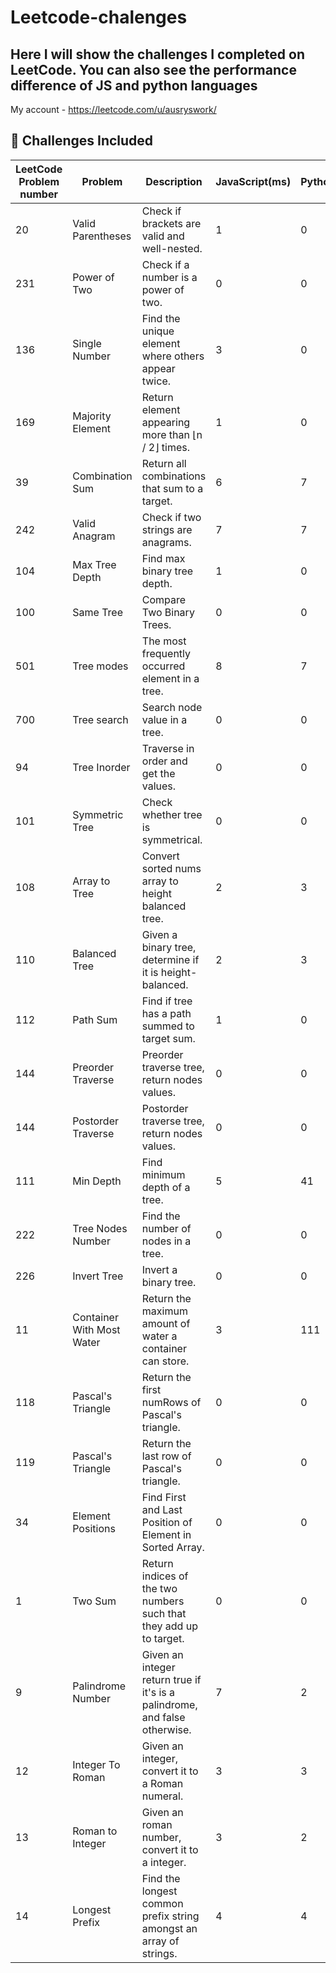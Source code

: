 # Leetcode-chalenges

## Here I will show the challenges I completed on LeetCode. You can also see the performance difference of JS and python languages

My account - https://leetcode.com/u/ausryswork/

## 🚀 Challenges Included

| LeetCode Problem number   | Problem           | Description                                        | JavaScript(ms) | Python(ms) | Time complexity |
| --- | ----------------- | -------------------------------------------------- | -------------- | ---------- |---------|
| 20   | Valid Parentheses | Check if brackets are valid and well-nested.       |       1         |  0          |  O (n)  |
| 231   | Power of Two      | Check if a number is a power of two.               |     0           |    0        |  O (1) |
| 136   | Single Number     | Find the unique element where others appear twice. |      3          |      0      | O (n) |
| 169   | Majority Element  | Return element appearing more than ⌊n / 2⌋ times.  |        1        |     0       | O (n)  |
| 39   | Combination Sum   | Return all combinations that sum to a target.      |         6       |     7       |O (n^t)   |
| 242   | Valid Anagram     | Check if two strings are anagrams.                 |        7        |      7      | O (n)  |
| 104 | Max Tree Depth    | Find max binary tree depth.                        | 1              | 0          |  O (n)   |
| 100 | Same Tree         | Compare Two Binary Trees.                           | 0              | 0          |  O (n) |
| 501 | Tree modes        | The most frequently occurred element in a tree.     | 8              | 7          |  O (n)  |
| 700 | Tree search       | Search node value in a tree.                        | 0              | 0          |  O (log (n))  |
| 94  | Tree Inorder      | Traverse in order and get the values.               | 0              | 0          |  O (n) |
| 101 | Symmetric Tree    | Check whether tree is symmetrical.                  | 0              | 0          | O (n)     |
| 108 | Array to Tree    | Convert sorted nums array to height balanced tree.                 | 2              | 3   | O (n)   |
| 110 | Balanced Tree   | Given a binary tree, determine if it is height-balanced. | 2              | 3          |  O (n)  |
| 112 | Path Sum   | Find if tree has a path summed to target sum. | 1              | 0          |  O (n)     |
| 144 | Preorder Traverse   | Preorder traverse tree, return nodes values. | 0              | 0          | O (n)    |
| 144 | Postorder Traverse   | Postorder traverse tree, return nodes values. | 0              | 0          | O (n)     |
| 111 | Min Depth   | Find minimum depth of a tree. | 5              | 41          | O (n)     |
| 222 | Tree Nodes Number  | Find the number of nodes in a tree. | 0              | 0        | O (n)   |
| 226 | Invert Tree  | Invert a binary tree. | 0              | 0          |  O (n)   |
| 11 |Container With Most Water  | Return the maximum amount of water a container can store. | 3              | 111     | O (n)   |
| 118 |Pascal's Triangle  | Return the first numRows of Pascal's triangle. | 0              | 0          | O (n^2) |
| 119 |Pascal's Triangle  | Return the last row of Pascal's triangle. | 0              | 0          | O (n^2) |
| 34 |Element Positions  | Find First and Last Position of Element in Sorted Array. | 0              | 0          | O (log(n)) |
| 1 |Two Sum  | Return indices of the two numbers such that they add up to target. | 0              | 0          | O (n)|
| 9 |Palindrome Number  | Given an integer return true if it's is a palindrome, and false otherwise. | 7              | 2          | O (1)|
| 12 |Integer To Roman  | Given an integer, convert it to a Roman numeral. | 3              | 3          | O (n)|
| 13 |Roman to Integer  | Given an roman number, convert it to a integer. | 3              | 2          | O (n)|
| 14 |Longest Prefix  | Find the longest common prefix string amongst an array of strings. | 4              | 4          | O (n*t)|
